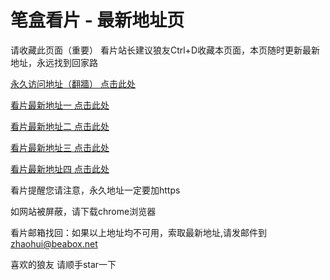 # 笔盒看片 - 最新地址页

请收藏此页面（重要）
看片站长建议狼友Ctrl+D收藏本页面，本页随时更新最新地址，永远找到回家路

[永久访问地址（翻牆） 点击此处](https://beabox.net/)

[看片最新地址一 点击此处](https://bhn1t6u8w0m8.shop)

[看片最新地址二 点击此处](https://bhk9t9j1k1q8.shop)

[看片最新地址三 点击此处](https://bhy8j6x8s9m9.shop)

[看片最新地址四 点击此处](https://bhn7v2v3w6l9.shop)

看片提醒您请注意，永久地址一定要加https

如网站被屏蔽，请下载chrome浏览器

看片邮箱找回：如果以上地址均不可用，索取最新地址,请发邮件到 zhaohui@beabox.net

喜欢的狼友 请顺手star一下